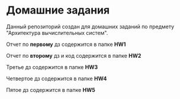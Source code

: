 # Домашние задания

Данный репозиторий создан для домашних заданий по предмету "Архитектура вычислительных систем".

Отчет по __первому__ дз содержится в папке __HW1__

Отчет по __второму__ дз и код содержится в папке __HW2__

Третье дз содержится в папке __HW3__ 

Четвертое дз содержится в папке __HW4__ 

Пятое дз содержится в папке __HW5__